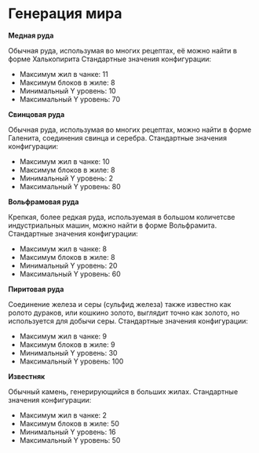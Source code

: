 # Генерация мира

**Медная руда**

Обычная руда, использумая во многих рецептах, её можно найти в форме Халькопирита
Стандартные значения конфигурации: 
- Максимум жил в чанке: 11
- Максимум блоков в жиле: 8
- Минимальный Y уровень: 10
- Максимальный Y уровень: 70

**Свинцовая руда**

Обычная руда, использумая во многих рецептах, можно найти в форме Галенита, соединения свинца и серебра.
Стандартные значения конфигурации:
- Максимум жил в чанке: 10
- Максимум блоков в жиле: 8
- Минимальный Y уровень: 2
- Максимальный Y уровень: 80

**Вольфрамовая руда**

Крепкая, более редкая руда, используемая в большом количетсве индустриальных машин, можно найти в форме Вольфрамита.
Стандартные значения конфигурации:
- Максимум жил в чанке: 8
- Максимум блоков в жиле: 8
- Минимальный Y уровень: 20
- Максимальный Y уровень: 60


**Пиритовая руда**

Соединение железа и серы (сульфид железа) также известно как pолото дураков, или кошкино золото, выглядит точно как золото, но используется для добычи серы.
Стандартные значения конфигурации:
- Максимум жил в чанке: 9
- Максимум блоков в жиле: 9
- Минимальный Y уровень: 30
- Максимальный Y уровень: 100

**Известняк**

Обычный камень, генерирующийся в больших жилах.
Стандартные значения конфигурации:
- Максимум жил в чанке: 2
- Максимум блоков в жиле: 50
- Минимальный Y уровень: 16
- Максимальный Y уровень: 50
